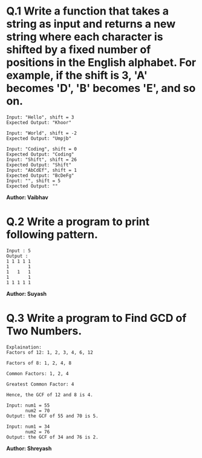 # Q.1 Write a function that takes a string as input and returns a new string where each character is shifted by a fixed number of positions in the English alphabet. For example, if the shift is 3, 'A' becomes 'D', 'B' becomes 'E', and so on.
```
Input: "Hello", shift = 3
Expected Output: "Khoor"

Input: "World", shift = -2
Expected Output: "Umpjb"

Input: "Coding", shift = 0
Expected Output: "Coding"
Input: "Shift", shift = 26
Expected Output: "Shift"
Input: "AbCdEf", shift = 1
Expected Output: "BcDeFg"
Input: "", shift = 5
Expected Output: ""
```
**Author: Vaibhav**

# Q.2 Write a program to print following pattern.
```
Input : 5
Output :
1 1 1 1 1
1       1
1   1   1
1       1
1 1 1 1 1
```
**Author: Suyash**

# Q.3 Write a program to Find GCD of Two Numbers.
```
Explaination: 
Factors of 12: 1, 2, 3, 4, 6, 12

Factors of 8: 1, 2, 4, 8

Common Factors: 1, 2, 4

Greatest Common Factor: 4

Hence, the GCF of 12 and 8 is 4.

Input: num1 = 55
       num2 = 70
Output: the GCF of 55 and 70 is 5.

Input: num1 = 34
       num2 = 76
Output: the GCF of 34 and 76 is 2.
```
**Author: Shreyash**

